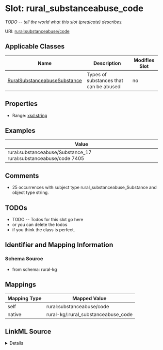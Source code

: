 

# Slot: rural_substanceabuse_code


_TODO -- tell the world what this slot (predicate) describes._





URI: [rural:substanceabuse/code](http://sail.ua.edu/ruralkg/substanceabuse/code)



<!-- no inheritance hierarchy -->





## Applicable Classes

| Name | Description | Modifies Slot |
| --- | --- | --- |
| [RuralSubstanceabuseSubstance](../classes/RuralSubstanceabuseSubstance.md) | Types of substances that can be abused |  no  |







## Properties

* Range: [xsd:string](http://www.w3.org/2001/XMLSchema#string)






## Examples

| Value |
| --- |
| rural:substanceabuse/Substance_17 rural:substanceabuse/code 7405 |

## Comments

* 25 occurrences with subject type rural_substanceabuse_Substance and object type string.

## TODOs

* TODO -- Todos for this slot go here
* or you can delete the todos
* if you think the class is perfect.

## Identifier and Mapping Information







### Schema Source


* from schema: rural-kg




## Mappings

| Mapping Type | Mapped Value |
| ---  | ---  |
| self | rural:substanceabuse/code |
| native | rural-kg/:rural_substanceabuse_code |




## LinkML Source

<details>
```yaml
name: rural_substanceabuse_code
description: TODO -- tell the world what this slot (predicate) describes.
todos:
- TODO -- Todos for this slot go here
- or you can delete the todos
- if you think the class is perfect.
comments:
- 25 occurrences with subject type rural_substanceabuse_Substance and object type
  string.
examples:
- value: rural:substanceabuse/Substance_17 rural:substanceabuse/code 7405
from_schema: rural-kg
rank: 1000
slot_uri: rural:substanceabuse/code
alias: rural_substanceabuse_code
domain_of:
- rural_substanceabuse_Substance
range: string

```
</details>